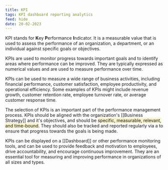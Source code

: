 ```yaml
---
title: KPI
tags: KPI dashboard reporting analytics
feed: hide
date: 20-02-2023
---
```

KPI stands for **K**ey **P**erformance **I**ndicator. It is a measurable value that is used to assess the performance of an organization, a department, or an individual against specific goals or objectives.

KPIs are used to monitor progress towards important goals and to identify areas where performance can be improved. They are typically expressed as numerical values and are used to measure performance over time.

KPIs can be used to measure a wide range of business activities, including financial performance, customer satisfaction, employee productivity, and operational efficiency. Some examples of KPIs might include revenue growth, customer retention rate, employee turnover rate, or average customer response time.

The selection of KPIs is an important part of the performance management process. KPIs should be aligned with the organization's [[Business Strategy]] and it's objectives, and should be <span style="background:rgba(240, 200, 0, 0.2)">specific, measurable, relevant, and time-bound</span>. They should also be tracked and reported regularly via a to ensure that progress towards the goals is being made.

KPIs can be displayed on a [[Dashboard]] or other performance monitoring tools, and can be used to provide feedback and motivation to employees, drive accountability, and encourage continuous improvement. They are an essential tool for measuring and improving performance in organizations of all sizes and types.